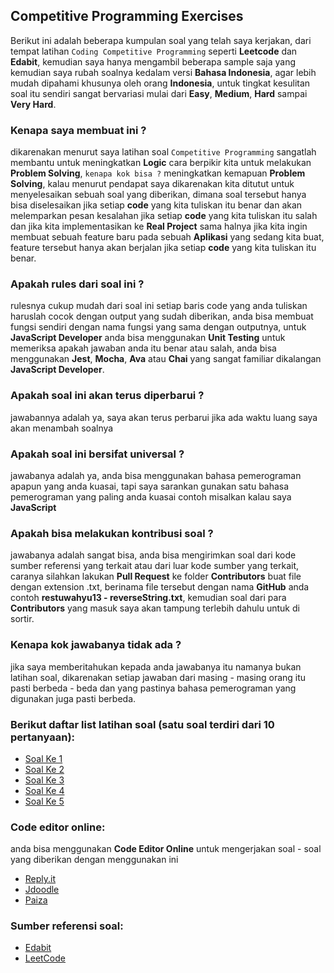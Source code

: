 ## Competitive Programming Exercises

Berikut ini adalah beberapa kumpulan soal yang telah saya kerjakan, dari tempat latihan `Coding Competitive Programming` seperti **Leetcode** dan **Edabit**, kemudian saya hanya mengambil beberapa sample saja yang kemudian saya rubah soalnya kedalam versi **Bahasa Indonesia**, agar lebih mudah dipahami khusunya oleh orang **Indonesia**, untuk tingkat kesulitan soal itu sendiri sangat bervariasi mulai dari **Easy**, **Medium**, **Hard** sampai **Very Hard**.

### Kenapa saya membuat ini ?

dikarenakan menurut saya latihan soal `Competitive Programming` sangatlah membantu untuk meningkatkan **Logic** cara berpikir kita untuk melakukan **Problem Solving**, `kenapa kok bisa ?` meningkatkan kemapuan **Problem Solving**, kalau menurut pendapat saya dikarenakan kita ditutut untuk menyelesaikan sebuah soal yang diberikan, dimana soal tersebut hanya bisa diselesaikan jika setiap **code** yang kita tuliskan itu benar dan akan melemparkan pesan kesalahan jika setiap **code** yang kita tuliskan itu salah dan jika kita implementasikan ke **Real Project** sama halnya jika kita ingin membuat sebuah feature baru pada sebuah **Aplikasi** yang sedang kita buat, feature tersebut hanya akan berjalan jika setiap **code** yang kita tuliskan itu benar.

### Apakah rules dari soal ini ?

rulesnya cukup mudah dari soal ini setiap baris code yang anda tuliskan haruslah cocok dengan output yang sudah diberikan, anda bisa membuat fungsi sendiri dengan nama fungsi yang sama dengan outputnya, untuk **JavaScript Developer** anda bisa menggunakan **Unit Testing** untuk memeriksa apakah jawaban anda itu benar atau salah, anda bisa menggunakan **Jest**, **Mocha**, **Ava** atau **Chai** yang sangat familiar dikalangan **JavaScript Developer**.

### Apakah soal ini akan terus diperbarui ?

jawabannya adalah ya, saya akan terus perbarui jika ada waktu luang saya akan menambah soalnya

### Apakah soal ini bersifat universal ?

jawabanya adalah ya, anda bisa menggunakan bahasa pemerograman apapun yang anda kuasai, tapi saya sarankan gunakan satu bahasa pemerograman yang paling anda kuasai contoh misalkan kalau saya **JavaScript**

### Apakah bisa melakukan kontribusi soal ?

jawabanya adalah sangat bisa, anda bisa mengirimkan soal dari kode sumber referensi yang terkait atau dari luar kode sumber yang terkait, caranya silahkan lakukan **Pull Request** ke folder **Contributors** buat file dengan extension .txt, berinama file tersebut dengan nama **GitHub** anda contoh **restuwahyu13 - reverseString.txt**, kemudian soal dari para **Contributors** yang masuk saya akan tampung terlebih  dahulu untuk di sortir.

### Kenapa kok jawabanya tidak ada ?

jika saya memberitahukan kepada anda jawabanya itu namanya bukan latihan soal, dikarenakan setiap jawaban dari masing - masing orang itu pasti berbeda - beda dan yang pastinya bahasa pemerograman yang digunakan juga pasti berbeda.

### Berikut daftar list latihan soal (satu soal terdiri dari 10 pertanyaan):

* [Soal Ke 1](https://github.com/restuwahyu13/competitive-programming/blob/master/Exercises/Soal-ke-1.md)
* [Soal Ke 2](https://github.com/restuwahyu13/competitive-programming/blob/master/Exercises/Soal-ke-2.md)
* [Soal Ke 3](https://github.com/restuwahyu13/competitive-programming/blob/master/Exercises/Soal-ke-3.md)
* [Soal Ke 4](https://github.com/restuwahyu13/competitive-programming/blob/master/Exercises/Soal-ke-4.md)
* [Soal Ke 5](https://github.com/restuwahyu13/competitive-programming/blob/master/Exercises/Soal-ke-5.md)

### Code editor online:

anda bisa menggunakan **Code Editor Online** untuk mengerjakan soal - soal yang diberikan dengan menggunakan ini

* [Reply.it](https://repl.it/languages)
* [Jdoodle](https://www.jdoodle.com)
* [Paiza](https://paiza.io/en)

### Sumber referensi soal:

* [Edabit](https://edabit.com/)
* [LeetCode](https://leetcode.com/)
